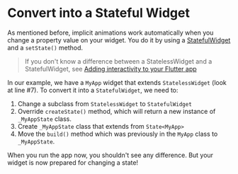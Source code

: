 # Convert into a Stateful Widget

As mentioned before, implicit animations work automatically when you change a
property value on your widget. You do it by using
a [StatefulWidget](https://api.flutter.dev/flutter/widgets/StatefulWidget-class.html)
and a `setState()` method.

> If you don't know a difference between a StatelessWidget and 
> a StatefulWidget, see [Adding interactivity to your Flutter app](https://docs.flutter.dev/development/ui/interactive)

In our example, we have a `MyApp` widget that extends `StatelessWidget` 
(look at line #7). To convert it into a `StatefulWidget`, we need to:
1. Change a subclass from `StatelessWidget` to `StatefulWidget`
2. Override `createState()` method, which  will return a new instance of 
   `_MyAppState` class.
3. Create `_MyAppState` class that extends from `State<MyApp>`
4. Move the `build()` method which was previously in the `MyApp` class to 
   `_MyAppState`.

When you run the app now, you shouldn't see any difference. But your 
widget is now prepared for changing a state!